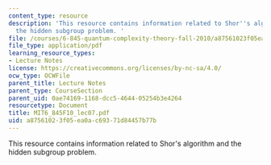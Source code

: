 ```yaml
---
content_type: resource
description: 'This resource contains information related to Shor''s algorithm and
  the hidden subgroup problem. '
file: /courses/6-845-quantum-complexity-theory-fall-2010/a87561023f05ea0ac69371d84457b77b_MIT6_845F10_lec07.pdf
file_type: application/pdf
learning_resource_types:
- Lecture Notes
license: https://creativecommons.org/licenses/by-nc-sa/4.0/
ocw_type: OCWFile
parent_title: Lecture Notes
parent_type: CourseSection
parent_uid: 0ae74169-1168-dcc5-4644-05254b3e4264
resourcetype: Document
title: MIT6_845F10_lec07.pdf
uid: a8756102-3f05-ea0a-c693-71d84457b77b
---
```

This resource contains information related to Shor's algorithm and the hidden subgroup problem. 